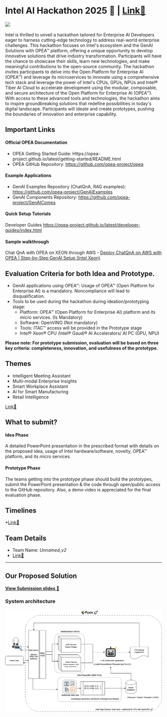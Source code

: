 # Intel AI Hackathon 2025 🚀 | [Link🔗](https://vision.hack2skill.com/event/intelaihackathon/dashboard/team-management?utm_medium=url&utm_campaign=intelaihackathon&utm_term=68230951620d3c2038d7f834)

![](https://storage.googleapis.com/vision-hack2skill-production/innovator/USER00000008/1748510503494-intelbannerupdated.webp)

Intel is thrilled to unveil a hackathon tailored for Enterprise AI Developers eager to harness cutting-edge technology to address real-world enterprise challenges. This hackathon focuses on Intel's ecosystem and the GenAI Solutions with OPEA™ platform, offering a unique opportunity to develop innovative solutions that drive industry transformation. Participants will have the chance to showcase their skills, learn new technologies, and make meaningful contributions to the open-source community. The hackathon invites participants to delve into the Open Platform for Enterprise AI (OPEA™) and leverage its microservices to innovate using a comprehensive tech stack and leverage the power of Intel's CPUs, GPUs, NPUs and Intel® Tiber AI Cloud to accelerate development using the modular, composable, and secure architecture of the Open Platform for Enterprise AI (OPEA™). With access to these advanced tools and technologies, the hackathon aims to inspire groundbreaking solutions that redefine possibilities in today's digital landscape. Participants will ideate and create prototypes, pushing the boundaries of innovation and enterprise capability.

## Important Links

#### Official OPEA Documentation 
* OPEA Getting Started Guide: Https://opea-project.github.io/latest/getting-started/README.html 
* OPEA GitHub Repository: https://github.com/opea-project/opea 

#### Example Applications 
* GenAI Examples Repository (ChatQnA, RAG examples): https://github.com/opea-project/GenAIExamples
* GenAI Components Repository: https://github.com/opea-project/GenAIComps

#### Quick Setup Tutorials 
Developer Guides https://opea-project.github.io/latest/developer-guides/index.html  

#### Sample walkthrough  
Chat QnA with OPEA on XEON through AWS - [Deploy ChatQnA on AWS with OPEA | Step-by-Step GenAI Setup (Intel Xeon)  ](https://youtu.be/tOCFFJB-Dow?feature=shared)

## Evaluation Criteria for both Idea and Prototype. 

* GenAI applications using OPEA™: Usage of OPEA™ (Open Platform for Enterprise AI) is a mandatory. Noncompliance will lead to disqualification. 
* Tools to be used during the hackathon during ideation/prototyping stage: 
  - Platform: OPEA™ (Open Platform for Enterprise AI) platform and its micro services. (Is Mandatory) 
  - Software: OpenVINO (Not mandatory) 
  - Tools: ITAC™ access will be provided in the Prototype stage
  - Intel® Xeon® CPU /Intel® Gaudi® AI Accelerators/ AI PC (GPU, NPU) 

**Please note: For prototype submission, evaluation will be based on three key criteria: completeness, innovation, and usefulness of the prototype.**

## Themes

* Intelligent Meeting Assistant
* Multi-modal Enterprise Insights
* Smart Workplace Assistant
* AI for Smart Manufacturing
* Retail Intelligence

[Link🔗](https://vision.hack2skill.com/event/intelaihackathon/dashboard/challenges?utm_medium=url&utm_campaign=intelaihackathon&utm_term=68230951620d3c2038d7f834)
  

## What to submit? 

#### Idea Phase
A detailed PowerPoint presentation in the prescribed format with details on the proposed idea, usage of Intel hardware/software, novelty, OPEA™ platform, and its micro services. 

#### Prototype Phase
The teams getting into the prototype phase should build the prototypes, submit the PowerPoint presentation & the code through open/public access to the GitHub repository. Also, a demo video is appreciated for the final evaluation phase.

## Timelines

*[Link🔗](https://vision.hack2skill.com/event/intelaihackathon/?utm_medium=url&utm_campaign=intelaihackathon&utm_term=68230951620d3c2038d7f834&sectionid=680a1c2ed4539ecbf456939a)

## Team Details
* Team Name: *Unnamed_v2*
* [Link🔗](https://vision.hack2skill.com/event/intelaihackathon/dashboard/roadmap?utm_medium=url&utm_campaign=intelaihackathon&utm_term=68230951620d3c2038d7f834)

-----------------

## Our Proposed Solution

#### [View Submission slides 🔗](https://github.com/prateekralhan/Intel-AI-Hackathon-2025/blob/main/Submission%20slides/team-unnamed_v2--Intel%20AI%20Hackathon%20Idea%20Submission%20pyxis.pdf)

### System architecture

![](https://github.com/prateekralhan/Intel-AI-Hackathon-2025/blob/main/Pyxis%20-%20System%20Architecture/Pyxis.png?raw=true)



 
